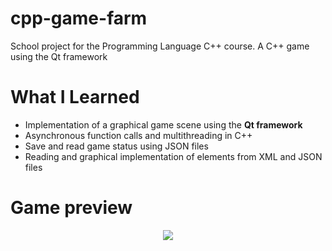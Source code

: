# cpp-game-farm
School project for the Programming Language C++ course. A C++ game using the Qt framework

# What I Learned
* Implementation of a graphical game scene using the **Qt framework**
* Asynchronous function calls and multithreading in C++
* Save and read game status using JSON files 
* Reading and graphical implementation of elements from XML and JSON files

# Game preview
<p align="center"><img src="game-gif-resource/game-cpp-review.gif"/></p>
